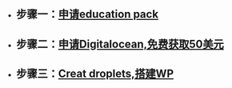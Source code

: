 - ## 步骤一：[申请education pack](http://ying-fang.me/2019/05/21/educationpack)

- ## 步骤二：[申请Digitalocean,免费获取50美元](http://ying-fang.me/2019/05/21/Digitalocean)

- ## 步骤三：[Creat droplets,搭建WP](http://ying-fang.me/2019/05/21/Creatdroplets)
